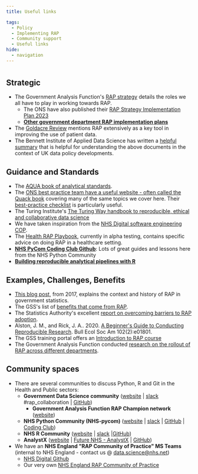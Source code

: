 ```yaml
---
title: Useful links

tags:
  - Policy
  - Implementing RAP
  - Community support
  - Useful links
hide:
  - navigation
---
```


#

## Strategic

- The Government Analysis Function's [RAP strategy] details the roles we all have to play in working towards RAP.
  - The ONS have also published their [RAP Strategy Implementation Plan 2023]
  - **[Other government department RAP implementation plans](https://analysisfunction.civilservice.gov.uk/support/reproducible-analytical-pipelines/departmental-rap-plans/)**
- The [Goldacre Review] mentions RAP extensively as a key tool in improving the use of patient data.
- The Bennett Institute of Applied Data Science has written a [helpful summary] that is helpful for understanding the above documents in the context of UK data policy developments.

## Guidance and Standards

- The [AQUA book of analytical standards].
- The [ONS best practice team have a useful website - often called the Quack book] covering many of the same topics we cover here. Their [best-practice checklist] is particularly useful.
- The Turing Institute's [The Turing Way handbook to reproducible, ethical and collaborative data science]
- We have taken inspiration from the [NHS Digital software engineering COP].
- The [Health RAP Playbook], currently in alpha testing, contains specific advice on doing RAP in a healthcare setting.
- [**NHS PyCom Coding Club Github**][coding club]: Lots of great guides and lessons here from the NHS Python Community
- **[Building reproducible analytical pipelines with R](https://raps-with-r.dev/)**

## Examples, Challenges, Benefits

- [This blog post], from 2017, explains the context and history of RAP in government statistics.
- The GSS's list of [benefits that come from RAP].
- The Statistics Authority's excellent [report on overcoming barriers to RAP adoption].
- Alston, J. M., and Rick, J. A.. 2020. [A Beginner's Guide to Conducting Reproducible Research]. Bull Ecol Soc Am 102(2):e01801.
- The GSS training portal offers an [Introduction to RAP course]
- The Government Analysis Function conducted [research on the rollout of RAP across different departments].

## Community spaces

- There are several communities to discuss Python, R and Git in the Health and
  Public sectors:
  - **Government Data Science community** ([website][gds community website] |
    [slack][gds community slack] #rap_collaboration | [GitHub][gds community github])
    - **Government Analysis Function RAP Champion network** ([website][analysis function website])
  - **NHS Python Community (NHS-pycom)** ([website][nhs-pycom website] | [slack][nhs-pycom slack] | [GitHub][nhs-pycom github] | [Coding Club])
  - **NHS R Community** ([website][nhs-r website] | [slack][nhs-r slack] |[GitHub][nhs-r github])
  - **AnalystX** ([website][analystx website] | [Future NHS - AnalystX] | [GitHub][analystx github])
- We have an **NHS England "RAP Community of Practice" MS Teams** (internal to NHS England - contact us @ [data.science@nhs.net])
  - [NHS Digital Github]
  - Our very own [NHS England RAP Community of Practice]

[rap strategy]: https://analysisfunction.civilservice.gov.uk/policy-store/reproducible-analytical-pipelines-strategy/
[rap strategy implementation plan 2023]: https://www.ons.gov.uk/aboutus/whatwedo/programmesandprojects/analysisfunctionrapstrategy2023implementationplan
[goldacre review]: https://www.gov.uk/government/publications/better-broader-safer-using-health-data-for-research-and-analysis
[helpful summary]: https://www.bennett.ox.ac.uk/blog/2022/07/bennett-insights-an-overview-of-uk-data-policy-developments/
[aqua book of analytical standards]: https://www.gov.uk/government/publications/the-aqua-book-guidance-on-producing-quality-analysis-for-government
[ons best practice team have a useful website - often called the quack book]: https://best-practice-and-impact.github.io/qa-of-code-guidance/intro.html
[best-practice checklist]: https://best-practice-and-impact.github.io/qa-of-code-guidance/checklist_higher.html
[the turing way handbook to reproducible, ethical and collaborative data science]: https://the-turing-way.netlify.app/welcome.html
[nhs digital software engineering cop]: https://github.com/NHSDigital/software-engineering-quality-framework/blob/master/insights/review.md
[coding club]: https://github.com/nhs-pycom/coding-club
[this blog post]: https://dataingovernment.blog.gov.uk/2017/03/27/reproducible-analytical-pipeline/
[benefits that come from rap]: https://gss.civilservice.gov.uk/reproducible-analytical-pipelines/benefits-to-government-from-reproducible-analytical-pipelines/
[report on overcoming barriers to rap adoption]: https://osr.statisticsauthority.gov.uk/publication/reproducible-analytical-pipelines-overcoming-barriers-to-adoption/
[a beginner's guide to conducting reproducible research]: https://doi.org/10.1002/bes2.1801
[introduction to rap course]: https://gss.civilservice.gov.uk/training/introduction-to-reproducible-analytical-pipelines-rap/
[research on the rollout of rap across different departments]: https://best-practice-and-impact.github.io/CARS-3/index.html
[gds community website]: https://www.gov.uk/service-manual/communities/data-science-community
[gds community slack]: https://govdatascience.slack.com/
[gds community github]: https://github.com/ukgovdatascience
[analysis function website]: https://analysisfunction.civilservice.gov.uk/support/reproducible-analytical-pipelines/reproducible-analytical-pipeline-rap-champions/
[nhs-pycom website]: https://nhs-pycom.net/
[nhs-pycom slack]: https://nhs-pycom.slack.com
[nhs-pycom github]: https://github.com/nhs-pycom
[nhs-r website]: https://nhsrcommunity.com/
[nhs-r slack]: https://nhsrcommunity.slack.com
[nhs-r github]: https://github.com/nhs-r-community
[analystx website]: https://analystx.uk/
[future nhs - analystx]: https://future.nhs.uk/connect.ti/DataAnalytics/grouphome
[analystx github]: https://github.com/nhs-analystx
[data.science@nhs.net]: mailto:data.science@nhs.net
[nhs digital github]: https://github.com/NHSDigital
[nhs england rap community of practice]: https://github.com/NHSDigital/rap-community-of-practice
[Health RAP Playbook]: https://nhsengland.github.io/Health-RAP-Playbook-Alpha/
